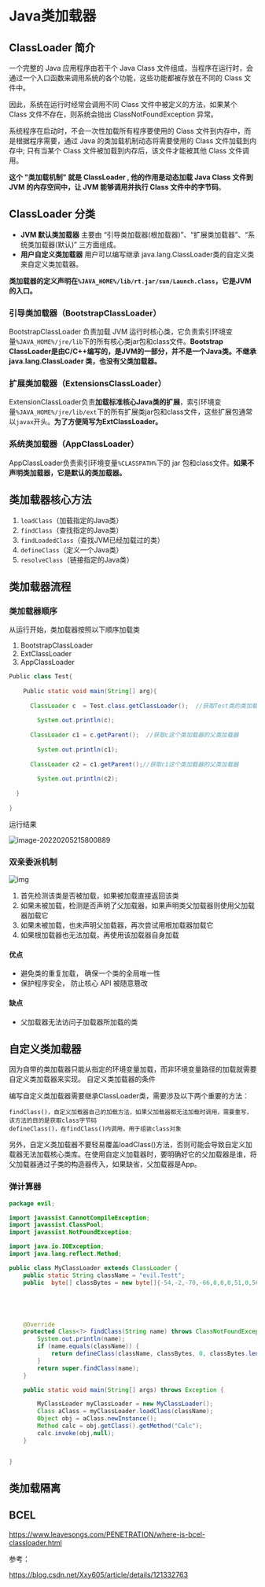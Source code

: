 # Java类加载器

## ClassLoader 简介

一个完整的 Java 应用程序由若干个 Java Class 文件组成，当程序在运行时，会通过一个入口函数来调用系统的各个功能，这些功能都被存放在不同的 Class 文件中。

因此，系统在运行时经常会调用不同 Class 文件中被定义的方法，如果某个 Class 文件不存在，则系统会抛出 ClassNotFoundException 异常。

系统程序在启动时，不会一次性加载所有程序要使用的 Class 文件到内存中，而是根据程序需要，通过 Java 的类加载机制动态将需要使用的 Class 文件加载到内存中; 只有当某个 Class 文件被加载到内存后，该文件才能被其他 Class 文件调用。

**这个 "类加载机制" 就是 ClassLoader , 他的作用是动态加载 Java Class 文件到 JVM 的内存空间中，让 JVM 能够调用并执行 Class 文件中的字节码**。

## ClassLoader 分类

- **JVM 默认类加载器**
  主要由 “引导类加载器(根加载器)”、“扩展类加载器”、“系统类加载器(默认)” 三方面组成。
- **用户自定义类加载器**
  用户可以编写继承 java.lang.ClassLoader类的自定义类来自定义类加载器。

**类加载器的定义声明在`%JAVA_HOME%/lib/rt.jar/sun/Launch.class`，它是JVM的入口。**

### 引导类加载器（BootstrapClassLoader）

BootstrapClassLoader 负责加载 JVM 运行时核心类，它负责索引环境变量`%JAVA_HOME%/jre/lib`下的所有核心类jar包和class文件。**Bootstrap ClassLoader是由C/C++编写的，是JVM的一部分，并不是一个Java类。不继承 java.lang.ClassLoader 类，也没有父类加载器。**

### 扩展类加载器（ExtensionsClassLoader）

ExtensionClassLoader负责**加载标准核心Java类的扩展**，索引环境变量`%JAVA_HOME%/jre/lib/ext`下的所有扩展类jar包和class文件，这些扩展包通常以`javax`开头。**为了方便简写为ExtClassLoader。**

### 系统类加载器（AppClassLoader）

AppClassLoader负责索引环境变量`%CLASSPATH%`下的 jar 包和class文件。**如果不声明类加载器，它是默认的类加载器。**

## 类加载器核心方法

1. `loadClass`（加载指定的Java类）
2. `findClass`（查找指定的Java类）
3. `findLoadedClass`（查找JVM已经加载过的类）
4. `defineClass`（定义一个Java类）
5. `resolveClass`（链接指定的Java类）

## 类加载器流程

### 类加载器顺序

从运行开始，类加载器按照以下顺序加载类

1. BootstrapClassLoader
2. ExtClassLoader
3. AppClassLoader

```java
Public class Test{
 
    Public static void main(String[] arg){
 
      ClassLoader c  = Test.class.getClassLoader();  //获取Test类的类加载器
 
        System.out.println(c); 
 
      ClassLoader c1 = c.getParent();  //获取c这个类加载器的父类加载器
 
        System.out.println(c1);
 
      ClassLoader c2 = c1.getParent();//获取c1这个类加载器的父类加载器
 
        System.out.println(c2);
 
  }
 
}
```

运行结果

![image-20220205215800889](https://cosmoslin.oss-cn-chengdu.aliyuncs.com/img2/image-20220205215800889.png)

### 双亲委派机制

![img](https://www.guildhab.top/wp-content/uploads/2021/03/2021-03-24_15-33.png)

1. 首先检测该类是否被加载，如果被加载直接返回该类
2. 如果未被加载，检测是否声明了父加载器，如果声明类父加载器则使用父加载器加载它
3. 如果未被加载，也未声明父加载器，再次尝试用根加载器加载它
4. 如果根加载器也无法加载，再使用该加载器自身加载

#### 优点

- 避免类的重复加载， 确保一个类的全局唯一性
- 保护程序安全， 防止核心 API 被随意篡改

#### 缺点

- 父加载器无法访问子加载器所加载的类

## 自定义类加载器

因为自带的类加载器只能从指定的环境变量加载，而非环境变量路径的加载就需要自定义类加载器来实现。
自定义类加载器的条件

编写自定义类加载器需要继承ClassLoader类，需要涉及以下两个重要的方法：

    findClass()，自定义加载器自己的加载方法，如果父加载器都无法加载时调用，需要重写，该方法的目的是获取class字节码
    defineClass()，在findClass()内调用，用于组装class对象

另外，自定义类加载器不要轻易覆盖loadClass()方法，否则可能会导致自定义加载器无法加载核心类库。在使用自定义加载器时，要明确好它的父加载器是谁，将父加载器通过子类的构造器传入，如果缺省，父加载器是App。

### 弹计算器

```java
package evil;

import javassist.CannotCompileException;
import javassist.ClassPool;
import javassist.NotFoundException;

import java.io.IOException;
import java.lang.reflect.Method;

public class MyClassLoader extends ClassLoader {
    public static String className = "evil.Testt";
    public  byte[] classBytes = new byte[]{-54,-2,-70,-66,0,0,0,51,0,56,10,0,11,0,30,10,0,31,0,32,8,0,33,10,0,31,0,34,7,0,35,10,0,5,0,36,9,0,37,0,38,8,0,39,10,0,40,0,41,7,0,42,7,0,43,1,0,6,60,105,110,105,116,62,1,0,3,40,41,86,1,0,4,67,111,100,101,1,0,15,76,105,110,101,78,117,109,98,101,114,84,97,98,108,101,1,0,18,76,111,99,97,108,86,97,114,105,97,98,108,101,84,97,98,108,101,1,0,4,116,104,105,115,1,0,12,76,101,118,105,108,47,84,101,115,116,116,59,1,0,4,67,97,108,99,1,0,1,101,1,0,21,76,106,97,118,97,47,105,111,47,73,79,69,120,99,101,112,116,105,111,110,59,1,0,13,83,116,97,99,107,77,97,112,84,97,98,108,101,7,0,35,1,0,4,109,97,105,110,1,0,22,40,91,76,106,97,118,97,47,108,97,110,103,47,83,116,114,105,110,103,59,41,86,1,0,4,97,114,103,115,1,0,19,91,76,106,97,118,97,47,108,97,110,103,47,83,116,114,105,110,103,59,1,0,10,83,111,117,114,99,101,70,105,108,101,1,0,10,84,101,115,116,116,46,106,97,118,97,12,0,12,0,13,7,0,44,12,0,45,0,46,1,0,4,99,97,108,99,12,0,47,0,48,1,0,19,106,97,118,97,47,105,111,47,73,79,69,120,99,101,112,116,105,111,110,12,0,49,0,13,7,0,50,12,0,51,0,52,1,0,3,49,50,51,7,0,53,12,0,54,0,55,1,0,10,101,118,105,108,47,84,101,115,116,116,1,0,16,106,97,118,97,47,108,97,110,103,47,79,98,106,101,99,116,1,0,17,106,97,118,97,47,108,97,110,103,47,82,117,110,116,105,109,101,1,0,10,103,101,116,82,117,110,116,105,109,101,1,0,21,40,41,76,106,97,118,97,47,108,97,110,103,47,82,117,110,116,105,109,101,59,1,0,4,101,120,101,99,1,0,39,40,76,106,97,118,97,47,108,97,110,103,47,83,116,114,105,110,103,59,41,76,106,97,118,97,47,108,97,110,103,47,80,114,111,99,101,115,115,59,1,0,15,112,114,105,110,116,83,116,97,99,107,84,114,97,99,101,1,0,16,106,97,118,97,47,108,97,110,103,47,83,121,115,116,101,109,1,0,3,111,117,116,1,0,21,76,106,97,118,97,47,105,111,47,80,114,105,110,116,83,116,114,101,97,109,59,1,0,19,106,97,118,97,47,105,111,47,80,114,105,110,116,83,116,114,101,97,109,1,0,7,112,114,105,110,116,108,110,1,0,21,40,76,106,97,118,97,47,108,97,110,103,47,83,116,114,105,110,103,59,41,86,0,33,0,10,0,11,0,0,0,0,0,3,0,1,0,12,0,13,0,1,0,14,0,0,0,47,0,1,0,1,0,0,0,5,42,-73,0,1,-79,0,0,0,2,0,15,0,0,0,6,0,1,0,0,0,5,0,16,0,0,0,12,0,1,0,0,0,5,0,17,0,18,0,0,0,1,0,19,0,13,0,1,0,14,0,0,0,107,0,2,0,2,0,0,0,18,-72,0,2,18,3,-74,0,4,87,-89,0,8,76,43,-74,0,6,-79,0,1,0,0,0,9,0,12,0,5,0,3,0,15,0,0,0,22,0,5,0,0,0,8,0,9,0,11,0,12,0,9,0,13,0,10,0,17,0,12,0,16,0,0,0,22,0,2,0,13,0,4,0,20,0,21,0,1,0,0,0,18,0,17,0,18,0,0,0,22,0,0,0,7,0,2,76,7,0,23,4,0,9,0,24,0,25,0,1,0,14,0,0,0,55,0,2,0,1,0,0,0,9,-78,0,7,18,8,-74,0,9,-79,0,0,0,2,0,15,0,0,0,10,0,2,0,0,0,15,0,8,0,16,0,16,0,0,0,12,0,1,0,0,0,9,0,26,0,27,0,0,0,1,0,28,0,0,0,2,0,29};





    @Override
    protected Class<?> findClass(String name) throws ClassNotFoundException {
        System.out.println(name);
        if (name.equals(className)) {
            return defineClass(className, classBytes, 0, classBytes.length);
        }
        return super.findClass(name);
    }

    public static void main(String[] args) throws Exception {

        MyClassLoader myClassLoader = new MyClassLoader();
        Class aClass = myClassLoader.loadClass(className);
        Object obj = aClass.newInstance();
        Method calc = obj.getClass().getMethod("Calc");
        calc.invoke(obj,null);
    }


}

```



## 类加载隔离



## BCEL 

https://www.leavesongs.com/PENETRATION/where-is-bcel-classloader.html





参考：

https://blog.csdn.net/Xxy605/article/details/121332763
